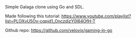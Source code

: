 Simple Galaga clone using Go and SDL.

Made following this tutorial: https://www.youtube.com/playlist?list=PLOXvU5Ov-cqpjd1_OnczdizY0I64OfH-T

Github repo: https://github.com/velovix/gaming-in-go
